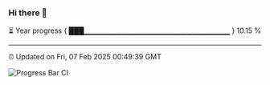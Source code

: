 ### Hi there 👋

⏳ Year progress { ███▁▁▁▁▁▁▁▁▁▁▁▁▁▁▁▁▁▁▁▁▁▁▁▁▁▁▁ } 10.15 %

---

⏰ Updated on Fri, 07 Feb 2025 00:49:39 GMT

![Progress Bar CI](https://github.com/Shyam-Makwana/GitHub-Actions-Demo/workflows/Progress%20Bar%20CI/badge.svg)
